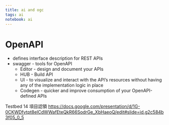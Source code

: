 ```yaml
---
title: ai and ogc
tags: ai
notebook: ai
---
```

# OpenAPI
  - defines interface description for REST APIs
  - swagger - tools for OpenAPI
    - Editor - design and document your APIs
    - HUB - Build API
    - UI - to visualize and interact with the API’s resources without having any of the implementation logic in place
    - Codegen - quicker and improve consumption of your OpenAPI-defined APIs

Testbed 14
項目認領
https://docs.google.com/presentation/d/1G-0CKWDfvtpt8elCdWWafEteQkR66SodrGe_XbHaeoQ/edit#slide=id.g2c584b3f05_0_5